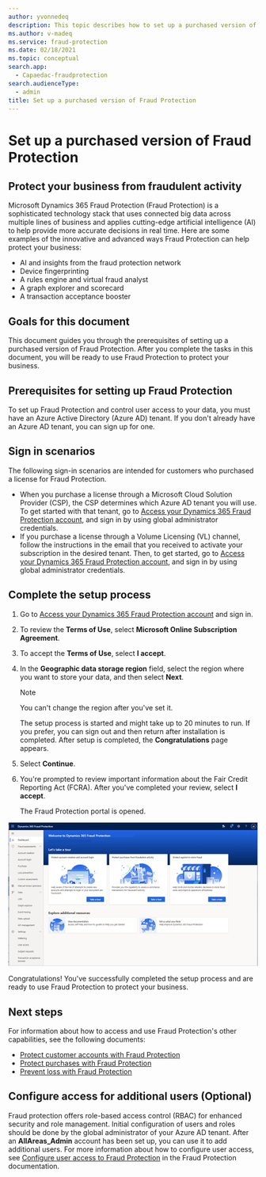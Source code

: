 ```yaml
---
author: yvonnedeq
description: This topic describes how to set up a purchased version of Fraud Protection.
ms.author: v-madeq
ms.service: fraud-protection
ms.date: 02/18/2021
ms.topic: conceptual
search.app: 
  - Capaedac-fraudprotection
search.audienceType:
  - admin
title: Set up a purchased version of Fraud Protection
---
```




# Set up a purchased version of Fraud Protection

## Protect your business from fraudulent activity

Microsoft Dynamics 365 Fraud Protection (Fraud Protection) is a sophisticated technology stack that uses connected big data across multiple lines of business and applies cutting-edge artificial intelligence (AI) to help provide more accurate decisions in real time.
Here are some examples of the innovative and advanced ways Fraud Protection can help protect your business:

- AI and insights from the fraud protection network
- Device fingerprinting
- A rules engine and virtual fraud analyst
- A graph explorer and scorecard
- A transaction acceptance booster

## Goals for this document

This document guides you through the prerequisites of setting up a purchased version of Fraud Protection.
After you complete the tasks in this document, you will be ready to use Fraud Protection to protect your business.

## Prerequisites for setting up Fraud Protection

To set up Fraud Protection and control user access to your data, you must have an Azure Active Directory (Azure AD) tenant. If you don't already have an Azure AD tenant, you can sign up for one.

## Sign in scenarios

The following sign-in scenarios are intended for customers who purchased a license for Fraud Protection.
- When you purchase a license through a Microsoft Cloud Solution Provider (CSP), the CSP determines which Azure AD tenant you will use. To get started with that tenant, go to [Access your Dynamics 365 Fraud Protection account](https://dfp.microsoft.com/), and sign in by using global administrator credentials.
- If you purchase a license through a Volume Licensing (VL) channel, follow the instructions in the email that you received to activate your subscription in the desired tenant. Then, to get started, go to [Access your Dynamics 365 Fraud Protection account](https://dfp.microsoft.com/), and sign in by using global administrator credentials.


## Complete the setup process	

1.	Go to [Access your Dynamics 365 Fraud Protection account](https://dfp.microsoft.com/) and sign in.	
2.	To review the **Terms of Use**, select **Microsoft Online Subscription Agreement**.	
3.	To accept the **Terms of Use**, select **I accept**.	
4.	In the **Geographic data storage region** field, select the region where you want to store your data, and then select **Next**.	

 	  > [!NOTE]	
 	  >You can't change the region after you've set it.	
    	
 	  The setup process is started and might take up to 20 minutes to run. If you prefer, you can sign out and then return after installation is completed.	
   	After setup is completed, the **Congratulations** page appears.	
    	
5.	Select **Continue**.	
6.	You're prompted to review important information about the Fair Credit Reporting Act (FCRA). After you've completed your review, select **I accept**.	

   	The Fraud Protection portal is opened.	

![Data flow](media/promocode-images/DFP-Portal.png)	

Congratulations! You've successfully completed the setup process and are ready to use Fraud Protection to protect your business.


## Next steps

For information about how to access and use Fraud Protection's other capabilities, see the following documents:

- [Protect customer accounts with Fraud Protection](promocode-set-up-account-protection.md)
- [Protect purchases with Fraud Protection](promocode-set-up-purchase-protection.md)
- [Prevent loss with Fraud Protection](promocode-set-up-loss-prevention.md)


## Configure access for additional users (Optional)

Fraud protection offers role-based access control (RBAC) for enhanced security and role management. Initial configuration of users and roles should be done by the global administrator of your Azure AD tenant. After an **AllAreas_Admin** account has been set up, you can use it to add additional users.
For more information about how to configure user access, see [Configure user access to Fraud Protection](https://docs.microsoft.com/dynamics365/fraud-protection/configure-user-access) in the Fraud Protection documentation.

